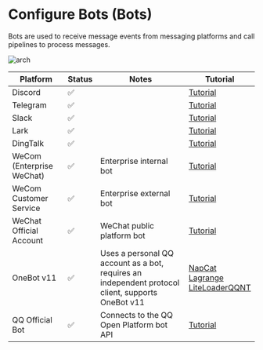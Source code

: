 # Configure Bots (Bots)

Bots are used to receive message events from messaging platforms and call pipelines to process messages.

![arch](/assets/image/zh/deploy/bots/arch.png)


| Platform | Status | Notes | Tutorial |
| ------ | ---- | ---- | ---- |
| Discord | ✅ |  | [Tutorial](/en/deploy/platforms/discord) |
| Telegram | ✅ |  | [Tutorial](/en/deploy/platforms/telegram) |
| Slack | ✅ |  | [Tutorial](/en/deploy/platforms/slack) |
| Lark | ✅ |  | [Tutorial](/en/deploy/platforms/lark) |
| DingTalk | ✅ |  | [Tutorial](/en/deploy/platforms/dingtalk) |
| WeCom (Enterprise WeChat) | ✅ | Enterprise internal bot | [Tutorial](/en/deploy/platforms/wecom/wecom) |
| WeCom Customer Service | ✅ | Enterprise external bot | [Tutorial](/en/deploy/platforms/wecom/wecomcs) |
| WeChat Official Account | ✅ | WeChat public platform bot | [Tutorial](/en/deploy/platforms/wxoa) |
| OneBot v11 | ✅ | Uses a personal QQ account as a bot, requires an independent protocol client, supports OneBot v11 | [NapCat](/en/deploy/platforms/qq/aiocqhttp/napcat) <br> [Lagrange](/en/deploy/platforms/qq/aiocqhttp/lagrange) <br> [LiteLoaderQQNT](/en/deploy/platforms/qq/aiocqhttp/llonebot) |
| QQ Official Bot | ✅ | Connects to the QQ Open Platform bot API | [Tutorial](/en/deploy/platforms/qq/official_webhook) |
